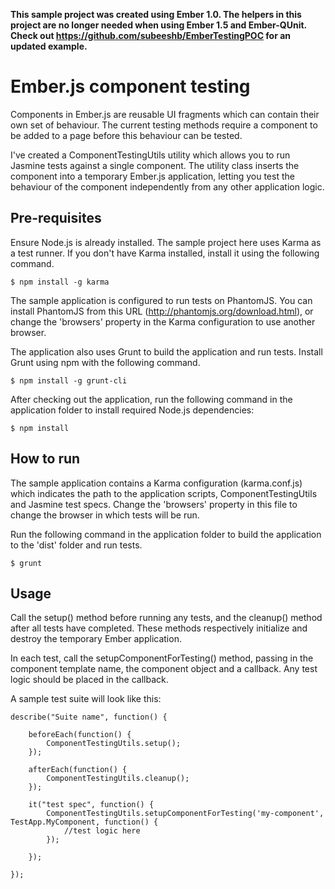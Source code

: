 
**This sample project was created using Ember 1.0. The helpers in this project are no longer needed when using Ember 1.5 and Ember-QUnit. Check out https://github.com/subeeshb/EmberTestingPOC for an updated example.**



Ember.js component testing
===========================

Components in Ember.js are reusable UI fragments which can contain their own set of behaviour. The current testing methods require a component to be added to a page before this behaviour can be tested.

I've created a ComponentTestingUtils utility which allows you to run Jasmine tests against a single component. The utility class inserts the component into a temporary  Ember.js application, letting you test the behaviour of the component independently from any other application logic.

Pre-requisites
--------------

Ensure Node.js is already installed. The sample project here uses Karma as a test runner. If you don't have Karma installed, install it using the following command.

```
$ npm install -g karma
```

The sample application is configured to run tests on PhantomJS. You can install PhantomJS from this URL (http://phantomjs.org/download.html), or change the 'browsers' property in the Karma configuration to use another browser.

The application also uses Grunt to build the application and run tests. Install Grunt using npm with the following command.

```
$ npm install -g grunt-cli
```

After checking out the application, run the following command in the application folder to install required Node.js dependencies:

```
$ npm install
```

How to run
----------

The sample application contains a Karma configuration (karma.conf.js) which indicates the path to the application scripts, ComponentTestingUtils and Jasmine test specs. Change the 'browsers' property in this file to change the browser in which tests will be run.

Run the following command in the application folder to build the application to the 'dist' folder and run tests.

```
$ grunt
```

Usage
-----

Call the setup() method before running any tests, and the cleanup() method after all tests have completed. These methods respectively initialize and destroy the temporary Ember application.

In each test, call the setupComponentForTesting() method, passing in the component template name, the component object and a callback. Any test logic should be placed in the callback.

A sample test suite will look like this: 

```
describe("Suite name", function() {

	beforeEach(function() {
		ComponentTestingUtils.setup();
	});

	afterEach(function() {
		ComponentTestingUtils.cleanup();
	});

	it("test spec", function() {
		ComponentTestingUtils.setupComponentForTesting('my-component', TestApp.MyComponent, function() {
			//test logic here
		});
		
	});

});
```

